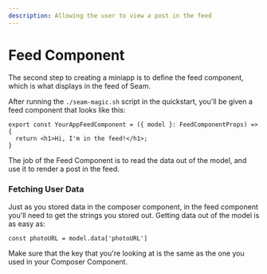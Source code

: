 ```yaml
---
description: Allowing the user to view a post in the feed
---
```


# Feed Component

The second step to creating a miniapp is to define the feed component, which is what displays in the feed of Seam.

After running the `./seam-magic.sh` script in the quickstart, you'll be given a feed component that looks like this:

```
export const YourAppFeedComponent = ({ model }: FeedComponentProps) => {
  return <h1>Hi, I'm in the feed!</h1>;
}
```

The job of the Feed Component is to read the data out of the model, and use it to render a post in the feed. 

### Fetching User Data

Just as you stored data in the composer component, in the feed component you'll need to get the strings you stored out. Getting data out of the model is as easy as:
```
const photoURL = model.data['photoURL']
```
Make sure that the key that you're looking at is the same as the one you used in your Composer Component.
